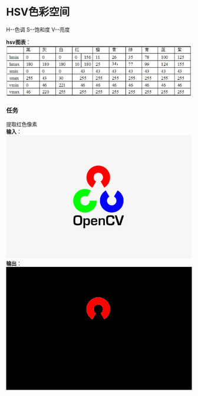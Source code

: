 # HSV色彩空间
H--色调
S--饱和度
V--亮度

**hsv图表**：
![hsv图表](image/hsv图表.jpg)

### 任务
提取红色像素  
**输入**：  
![input](image/8.png)  
**输出**：  
![output](image/output.png)  